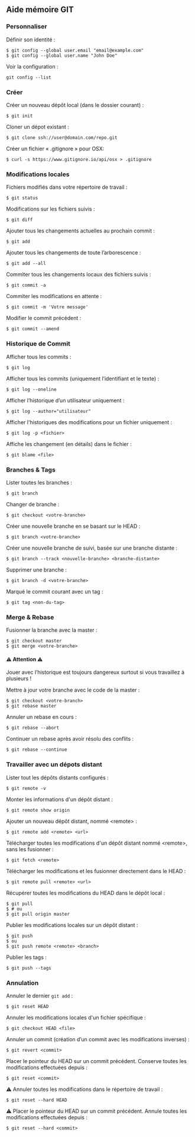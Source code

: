 ## Aide mémoire GIT

### Personnaliser

Définir son identité :
```
$ git config --global user.email "email@example.com"
$ git config --global user.name "John Doe"
```

Voir la configuration :
```
git config --list
```

### Créer

Créer un nouveau dépôt local (dans le dossier courant) :
```
$ git init
```

Cloner un dépot existant :
```
$ git clone ssh://user@domain.com/repo.git
```

Créer un fichier « .gitignore » pour OSX:
```
$ curl -s https://www.gitignore.io/api/osx > .gitignore
```

### Modifications locales

Fichiers modifiés dans votre répertoire de travail :
```
$ git status
```

Modifications sur les fichiers suivis :
```
$ git diff
```

Ajouter tous les changements actuelles au prochain commit :
```
$ git add
```

Ajouter tous les changements de toute l’arborescence :
```
$ git add --all
```

Commiter tous les changements locaux des fichiers suivis :
```
$ git commit -a
```

Commiter les modifications en attente :
```
$ git commit -m 'Votre message'
```

Modifier le commit précédent :
```
$ git commit --amend
```


### Historique de Commit

Afficher tous les commits :
```
$ git log
```

Afficher tous les commits (uniquement l’identifiant et le texte) :
```
$ git log --oneline
```

Afficher l’historique d’un utilisateur uniquement :
```
$ git log --author="utilisateur"
```

Afficher l'historiques des modifications pour un fichier uniquement :
```
$ git log -p <fichier>
```

Affiche les changement (en détails) dans le fichier :
```
$ git blame <file>
```

### Branches & Tags

Lister toutes les branches :
```
$ git branch
```

Changer de branche :
```
$ git checkout <votre-branche>
```

Créer une nouvelle branche en se basant sur le HEAD :
```
$ git branch <votre-branche>
```

Créer une nouvelle branche de suivi, basée sur une branche distante :
```
$ git branch --track <nouvelle-branche> <branche-distante>
```

Supprimer une branche :
```
$ git branch -d <votre-branche>
```

Marqué le commit courant avec un tag :
```
$ git tag <non-du-tag>
```


### Merge & Rebase

Fusionner la branche <votre-branche> avec la master :
```
$ git checkout master
$ git merge <votre-branche>
```

#### ⚠️ Attention ⚠️

Jouer avec l’historique est toujours dangereux surtout si vous travaillez à plusieurs !

Mettre à jour votre branche avec le code de la master :
```
$ git checkout <votre-branch>
$ git rebase master
```

Annuler un rebase en cours :
```
$ git rebase --abort
```

Continuer un rebase après avoir résolu des conflits :
```
$ git rebase --continue
```

### Travailler avec un dépots distant

Lister tout les dépôts distants configurés :
```
$ git remote -v
```

Monter les informations d'un dépôt distant :
```
$ git remote show origin
```

Ajouter un nouveau dépôt distant, nommé &lt;remote&gt; :
```
$ git remote add <remote> <url>
```

Télécharger toutes les modifications d'un dépôt distant nommé &lt;remote&gt;, sans les fusionner :
```
$ git fetch <remote>
```

Télécharger les modifications et les fusionner directement dans le HEAD :
```
$ git remote pull <remote> <url>
```

Récupérer toutes les modifications du HEAD dans le dépôt local :
```
$ git pull
$ # ou
$ git pull origin master
```

Publier les modifications locales sur un dépôt distant :
```
$ git push
$ ou
$ git push remote <remote> <branch>
```

Publier les tags :
```
$ git push --tags
```

### Annulation

Annuler le dernier `git add` :
```
$ git reset HEAD
```

Annuler les modifications locales d'un fichier spécifique :
```
$ git checkout HEAD <file>
```

Annuler un commit (création d’un commit avec les modifications inverses)  :
```
$ git revert <commit>
```

Placer le pointeur du HEAD sur un commit précédent.
Conserve toutes les modifications effectuées depuis :
```
$ git reset <commit>
```

⚠️ Annuler toutes les modifications dans le répertoire de travail :
```
$ git reset --hard HEAD
```

⚠️ Placer le pointeur du HEAD sur un commit précédent.
Annule toutes les modifications effectuées depuis :
```
$ git reset --hard <commit>
```
